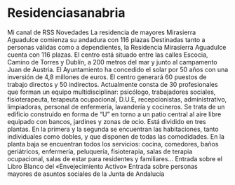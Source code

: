 # Residenciasanabria
Mi canal de RSS
Novedades
La residencia de mayores Mirasierra Aguadulce comienza su andadura con 116 plazas
Destinadas tanto a personas válidas como a dependientes, la Residencia Mirasierra Aguadulce cuenta con 116 plazas. El centro está situado entre las calles Escocia, Camino de Torres y Dublín, a 200 metros del mar y junto al campamento Juan de Austria. El Ayuntamiento ha concedido el solar por 50 años con una inversión de 4,8 millones de euros. El centro generará 60 puestos de trabajo directos y 50 indirectos. Actualmente consta de 30 profesionales que forman un equipo multidisciplinar: psicólogo, trabajadores sociales, fisioterapeuta, terapeuta ocupacional, D.U.E, recepcionistas, administrativo, limpiadoras, personal de enfermería, lavandería y cocineros. Se trata de un edificio construido en forma de “U” en torno a un patio central al aire libre equipado con bancos, jardines y zonas de ocio. Está dividido en tres plantas. En la primera y la segunda se encuentran las habitaciones, tanto individuales como dobles, y que disponen de todas las comodidades. En la planta baja se encuentran todos los servicios: cocina, comedores, baños geriátricos, enfermería, peluquería, fisioterapia, salas de terapia ocupacional, salas de estar para residentes y familiares…
Entrada sobre el Libro Blanco del «Envejecimiento Activo»
Entrada sobre personas mayores de asuntos sociales de la Junta de Andalucía
